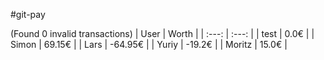 #git-pay

(Found 0 invalid transactions)
| User | Worth |
| :---: | :---: |
| test | 0.0€ |
| Simon | 69.15€ |
| Lars | -64.95€ |
| Yuriy | -19.2€ |
| Moritz | 15.0€ |
